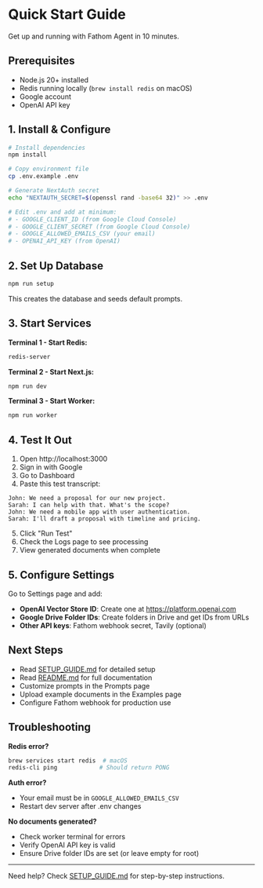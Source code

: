 # Quick Start Guide

Get up and running with Fathom Agent in 10 minutes.

## Prerequisites

- Node.js 20+ installed
- Redis running locally (`brew install redis` on macOS)
- Google account
- OpenAI API key

## 1. Install & Configure

```bash
# Install dependencies
npm install

# Copy environment file
cp .env.example .env

# Generate NextAuth secret
echo "NEXTAUTH_SECRET=$(openssl rand -base64 32)" >> .env

# Edit .env and add at minimum:
# - GOOGLE_CLIENT_ID (from Google Cloud Console)
# - GOOGLE_CLIENT_SECRET (from Google Cloud Console)
# - GOOGLE_ALLOWED_EMAILS_CSV (your email)
# - OPENAI_API_KEY (from OpenAI)
```

## 2. Set Up Database

```bash
npm run setup
```

This creates the database and seeds default prompts.

## 3. Start Services

**Terminal 1 - Start Redis:**
```bash
redis-server
```

**Terminal 2 - Start Next.js:**
```bash
npm run dev
```

**Terminal 3 - Start Worker:**
```bash
npm run worker
```

## 4. Test It Out

1. Open http://localhost:3000
2. Sign in with Google
3. Go to Dashboard
4. Paste this test transcript:

```
John: We need a proposal for our new project.
Sarah: I can help with that. What's the scope?
John: We need a mobile app with user authentication.
Sarah: I'll draft a proposal with timeline and pricing.
```

5. Click "Run Test"
6. Check the Logs page to see processing
7. View generated documents when complete

## 5. Configure Settings

Go to Settings page and add:

- **OpenAI Vector Store ID**: Create one at https://platform.openai.com
- **Google Drive Folder IDs**: Create folders in Drive and get IDs from URLs
- **Other API keys**: Fathom webhook secret, Tavily (optional)

## Next Steps

- Read [SETUP_GUIDE.md](SETUP_GUIDE.md) for detailed setup
- Read [README.md](README.md) for full documentation
- Customize prompts in the Prompts page
- Upload example documents in the Examples page
- Configure Fathom webhook for production use

## Troubleshooting

**Redis error?**
```bash
brew services start redis  # macOS
redis-cli ping            # Should return PONG
```

**Auth error?**
- Your email must be in `GOOGLE_ALLOWED_EMAILS_CSV`
- Restart dev server after .env changes

**No documents generated?**
- Check worker terminal for errors
- Verify OpenAI API key is valid
- Ensure Drive folder IDs are set (or leave empty for root)

---

Need help? Check [SETUP_GUIDE.md](SETUP_GUIDE.md) for step-by-step instructions.

